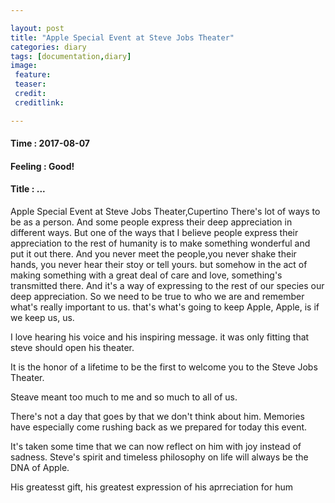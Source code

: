 ```yaml
---

layout: post
title: "Apple Special Event at Steve Jobs Theater"
categories: diary
tags: [documentation,diary]
image:
 feature:
 teaser:
 credit:
 creditlink:

---
```


#### Time : 2017-08-07
#### Feeling : Good!
#### Title : ...
Apple Special Event at Steve Jobs Theater,Cupertino
There's lot of ways to be as a person.
And some people express their deep appreciation in different ways.
But one of the ways that I believe people express their appreciation
to the rest of humanity is to make something wonderful and put it out there.
And you never meet the people,you never shake their hands, you never hear their stoy or tell
yours. but somehow in the act of making something with a great deal of care and love, something's transmitted there.
And it's a way of expressing to the rest of our species our deep appreciation.
So we need to be true to who we are and remember what's really important to us.
that's what's going to keep
Apple, Apple, is if we keep us, us.

I love hearing his voice and his inspiring message.
it was only fitting that steve should open his theater.

It is the honor of a lifetime to be the first to welcome you to the Steve Jobs Theater.

Steave meant too much to me and so much to all of us.

There's not a day that goes by that we don't think about him.
Memories have especially come rushing back as we prepared for today this event.

It's taken some time that we can now reflect on him with joy instead of sadness.
Steve's spirit and timeless philosophy on life will always be the DNA of Apple.

His greatesst gift, his greatest expression of his aprreciation for hum


<br>
